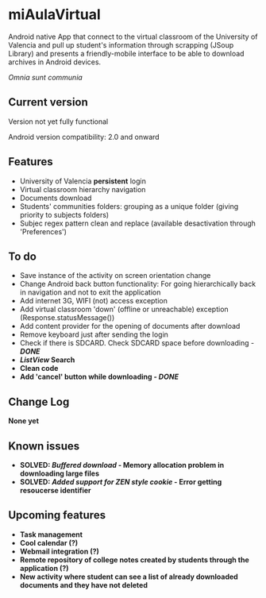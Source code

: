 miAulaVirtual
=============

Android native App that connect to the virtual classroom of the University of Valencia and pull up student's information through scrapping (JSoup Library) and presents a friendly-mobile interface to be able to download archives in Android devices.

<i>Omnia sunt communia</i>

## Current version ##
Version not yet fully functional

Android version compatibility: 2.0 and onward

## Features ##
+ University of Valencia <b>persistent</b> login
+ Virtual classroom hierarchy navigation
+ Documents download
+ Students' communities folders: grouping as a unique folder (giving priority to subjects folders)
+ Subjec regex pattern clean and replace (available desactivation through 'Preferences')

## To do ##
+ Save instance of the activity on screen orientation change
+ Change Android back button functionality: For going hierarchically back in navigation and not to exit the application
+ Add internet 3G, WIFI (not) access exception
+ Add virtual classroom 'down' (offline or unreachable) exception (Response.statusMessage())
+ Add content provider for the opening of documents after download
+ Remove keyboard just after sending the login
+ Check if there is SDCARD. Check SDCARD space before downloading - <b><i>DONE</i></b>
+ <b><i>ListView</i> Search<b/>
+ Clean code
+ Add 'cancel' button while downloading - <b><i>DONE</i></b>

## Change Log ##
None yet

## Known issues ##
+ <b>SOLVED: <i>Buffered download</i></b> - Memory allocation problem in downloading large files
+ <b>SOLVED: <i>Added support for ZEN style cookie</i></b> - Error getting resoucerse identifier

## Upcoming features ##
+ Task management
+ Cool calendar (?)
+ Webmail integration (?)
+ Remote repository of college notes created by students through the application (?)
+ New activity where student can see a list of already downloaded documents and they have not deleted
